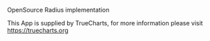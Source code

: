 

OpenSource Radius implementation

This App is supplied by TrueCharts, for more information please visit https://truecharts.org
